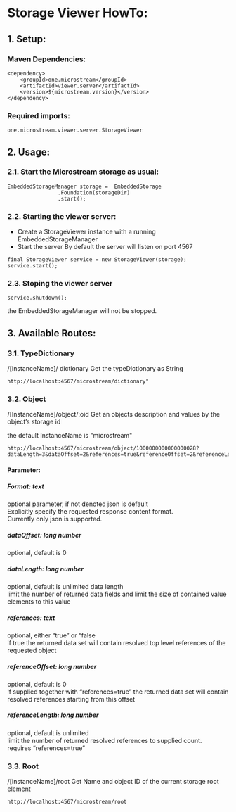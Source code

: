 # Storage Viewer HowTo:

## 1. Setup:

### Maven Dependencies:
```
<dependency>
	<groupId>one.microstream</groupId>
	<artifactId>viewer.server</artifactId>
	<version>${microstream.version}</version>
</dependency>
```

### Required imports:
``` 
one.microstream.viewer.server.StorageViewer
```

## 2. Usage:

### 2.1.	Start the Microstream storage as usual:
```
EmbeddedStorageManager storage =  EmbeddedStorage
				.Foundation(storageDir)
				.start();
```
### 2.2.	Starting the viewer server: 
- Create a StorageViewer instance with a running EmbeddedStorageManager
- Start the server
By default  the server will listen on port 4567

```
final StorageViewer service = new StorageViewer(storage);
service.start();
```

### 2.3.    Stoping the viewer server
```
service.shutdown();
```
the EmbeddedStorageManager will not be stopped.

##  3.	Available Routes:

### 3.1. TypeDictionary
/[InstanceName]/ dictionary
Get the typeDictionary as String
```
http://localhost:4567/microstream/dictionary"
```

### 3.2. Object
/[InstanceName]/object/:oid
Get an objects description and values by the object’s storage id

the default InstanceName is "microstream"

```
http://localhost:4567/microstream/object/1000000000000000028?dataLength=3&dataOffset=2&references=true&referenceOffset=2&referenceLength=4
```

#### Parameter:
##### Format: text
optional parameter, if not denoted json is default\
Explicitly specify the requested response content format.\
Currently only json is supported.

##### dataOffset: long number
optional, default is 0

##### dataLength: long number
optional, default is unlimited data length\
limit the number of returned data fields and limit the size of contained value elements to this value

##### references: text
optional, either “true” or “false \
if true the returned data set will contain resolved top level references of the requested object

##### referenceOffset: long number
optional, default is 0\
if supplied together with “references=true” the returned data set will contain resolved references starting from this offset

##### referenceLength: long number
optional, default is unlimited\
limit the number of returned resolved references to supplied count.\
requires “references=true”

### 3.3. Root 
/[InstanceName]/root
Get Name and object ID of the current storage root element
```
http://localhost:4567/microstream/root
```